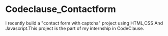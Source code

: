 # Codeclause_Contactform
I recently build a "contact form with captcha" project using HTML,CSS And Javascript.This project is the part of my internship in CodeClause.
